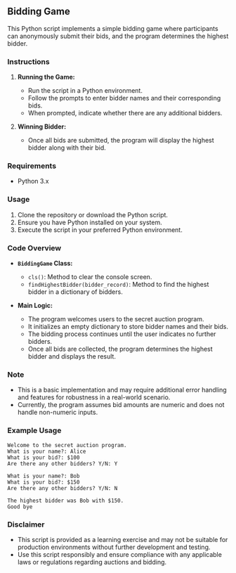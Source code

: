 ## Bidding Game

This Python script implements a simple bidding game where participants can anonymously submit their bids, and the program determines the highest bidder.

### Instructions

1. **Running the Game:**

   - Run the script in a Python environment.
   - Follow the prompts to enter bidder names and their corresponding bids.
   - When prompted, indicate whether there are any additional bidders.

2. **Winning Bidder:**
   - Once all bids are submitted, the program will display the highest bidder along with their bid.

### Requirements

- Python 3.x

### Usage

1. Clone the repository or download the Python script.
2. Ensure you have Python installed on your system.
3. Execute the script in your preferred Python environment.

### Code Overview

- **`BiddingGame` Class:**

  - `cls()`: Method to clear the console screen.
  - `findHighestBidder(bidder_record)`: Method to find the highest bidder in a dictionary of bidders.

- **Main Logic:**
  - The program welcomes users to the secret auction program.
  - It initializes an empty dictionary to store bidder names and their bids.
  - The bidding process continues until the user indicates no further bidders.
  - Once all bids are collected, the program determines the highest bidder and displays the result.

### Note

- This is a basic implementation and may require additional error handling and features for robustness in a real-world scenario.
- Currently, the program assumes bid amounts are numeric and does not handle non-numeric inputs.

### Example Usage

```
Welcome to the secret auction program.
What is your name?: Alice
What is your bid?: $100
Are there any other bidders? Y/N: Y

What is your name?: Bob
What is your bid?: $150
Are there any other bidders? Y/N: N

The highest bidder was Bob with $150.
Good bye
```

### Disclaimer

- This script is provided as a learning exercise and may not be suitable for production environments without further development and testing.
- Use this script responsibly and ensure compliance with any applicable laws or regulations regarding auctions and bidding.
